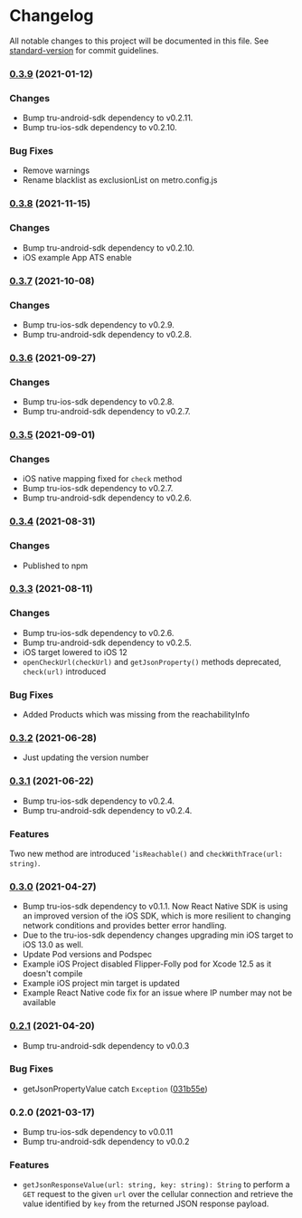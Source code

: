 # Changelog

All notable changes to this project will be documented in this file. See [standard-version](https://github.com/conventional-changelog/standard-version) for commit guidelines.
### [0.3.9](https://github.com/tru-ID/tru-sdk-react-native/compare/v0.3.8...v0.3.9) (2021-01-12)
### Changes
* Bump tru-android-sdk dependency to v0.2.11.
* Bump tru-ios-sdk dependency to v0.2.10.
### Bug Fixes
* Remove warnings
* Rename blacklist as exclusionList on metro.config.js
### [0.3.8](https://github.com/tru-ID/tru-sdk-react-native/compare/v0.3.7...v0.3.8) (2021-11-15)
### Changes
* Bump tru-android-sdk dependency to v0.2.10.
* iOS example App ATS enable
### [0.3.7](https://github.com/tru-ID/tru-sdk-react-native/compare/v0.3.6...v0.3.7) (2021-10-08)
### Changes
* Bump tru-ios-sdk dependency to v0.2.9.
* Bump tru-android-sdk dependency to v0.2.8.
### [0.3.6](https://github.com/tru-ID/tru-sdk-react-native/compare/v0.3.5...v0.3.6) (2021-09-27)
### Changes
* Bump tru-ios-sdk dependency to v0.2.8.
* Bump tru-android-sdk dependency to v0.2.7.
### [0.3.5](https://github.com/tru-ID/tru-sdk-react-native/compare/v0.3.4...v0.3.5) (2021-09-01)
### Changes
* iOS native mapping fixed for `check` method
* Bump tru-ios-sdk dependency to v0.2.7.
* Bump tru-android-sdk dependency to v0.2.6.
### [0.3.4](https://github.com/tru-ID/tru-sdk-react-native/compare/v0.3.3...v0.3.4) (2021-08-31)
### Changes
* Published to npm 
### [0.3.3](https://github.com/tru-ID/tru-sdk-react-native/compare/v0.3.2...v0.3.3) (2021-08-11)
### Changes
* Bump tru-ios-sdk dependency to v0.2.6.
* Bump tru-android-sdk dependency to v0.2.5.
* iOS target lowered to iOS 12
* `openCheckUrl(checkUrl)` and `getJsonProperty()` methods deprecated, `check(url)` introduced
### Bug Fixes
* Added Products which was missing from the reachabilityInfo

### [0.3.2](https://github.com/tru-ID/tru-sdk-react-native/compare/v0.3.1...v0.3.2) (2021-06-28)
* Just updating the version number

### [0.3.1](https://github.com/tru-ID/tru-sdk-react-native/compare/v0.3.0...v0.3.1) (2021-06-22)
* Bump tru-ios-sdk dependency to v0.2.4.
* Bump tru-android-sdk dependency to v0.2.4.
### Features
Two new method are introduced '`isReachable()` and `checkWithTrace(url: string)`.

### [0.3.0](https://github.com/tru-ID/tru-sdk-react-native/compare/v0.2.1...v0.3.0) (2021-04-27)

* Bump tru-ios-sdk dependency to v0.1.1. Now React Native SDK is using an improved version of the iOS SDK, which is more resilient to changing network conditions and provides better error handling.
* Due to the tru-ios-sdk dependency changes upgrading min iOS target to iOS 13.0 as well. 
* Update Pod versions and Podspec
* Example iOS Project disabled Flipper-Folly pod for Xcode 12.5 as it doesn't compile
* Example iOS project min target is updated
* Example React Native code fix for an issue where IP number may not be available

### [0.2.1](https://github.com/tru-ID/tru-sdk-react-native/compare/v0.2.0...v0.2.1) (2021-04-20)

* Bump tru-android-sdk dependency to v0.0.3

### Bug Fixes

* getJsonPropertyValue catch `Exception` ([031b55e](https://github.com/tru-ID/tru-sdk-react-native/commit/031b55ebd5007aedd95cbd92ca75a1909eef895f))

### 0.2.0 (2021-03-17)

* Bump tru-ios-sdk dependency to v0.0.11
* Bump tru-android-sdk dependency to v0.0.2

### Features

- `getJsonResponseValue(url: string, key: string): String` to perform a `GET` request to the given `url` over the cellular connection and retrieve the value identified by `key` from the returned JSON response payload.
